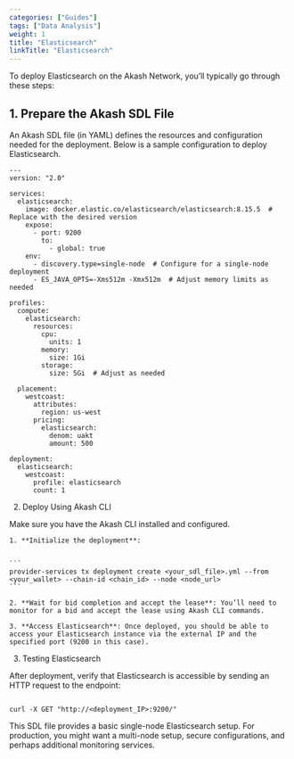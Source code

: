 ```yaml
---
categories: ["Guides"]
tags: ["Data Analysis"]
weight: 1
title: "Elasticsearch"
linkTitle: "Elasticsearch"
---
```


To deploy Elasticsearch on the Akash Network, you’ll typically go through these steps:

## 1. Prepare the Akash SDL File

An Akash SDL file (in YAML) defines the resources and configuration needed for the deployment. Below is a sample configuration to deploy Elasticsearch.

```
---
version: "2.0"

services:
  elasticsearch:
    image: docker.elastic.co/elasticsearch/elasticsearch:8.15.5  # Replace with the desired version
    expose:
      - port: 9200
        to:
          - global: true
    env:
      - discovery.type=single-node  # Configure for a single-node deployment
      - ES_JAVA_OPTS=-Xms512m -Xmx512m  # Adjust memory limits as needed

profiles:
  compute:
    elasticsearch:
      resources:
        cpu:
          units: 1
        memory:
          size: 1Gi
        storage:
          size: 5Gi  # Adjust as needed

  placement:
    westcoast:
      attributes:
        region: us-west
      pricing:
        elasticsearch:
          denom: uakt
          amount: 500

deployment:
  elasticsearch:
    westcoast:
      profile: elasticsearch
      count: 1
```

2. Deploy Using Akash CLI

Make sure you have the Akash CLI installed and configured.

    1. **Initialize the deployment**:

    
    ```
    provider-services tx deployment create <your_sdl_file>.yml --from <your_wallet> --chain-id <chain_id> --node <node_url>
    ```

    2. **Wait for bid completion and accept the lease**: You’ll need to monitor for a bid and accept the lease using Akash CLI commands.

    3. **Access Elasticsearch**: Once deployed, you should be able to access your Elasticsearch instance via the external IP and the specified port (9200 in this case).

3. Testing Elasticsearch

After deployment, verify that Elasticsearch is accessible by sending an HTTP request to the endpoint:

```

curl -X GET "http://<deployment_IP>:9200/"
```

This SDL file provides a basic single-node Elasticsearch setup. For production, you might want a multi-node setup, secure configurations, and perhaps additional monitoring services.